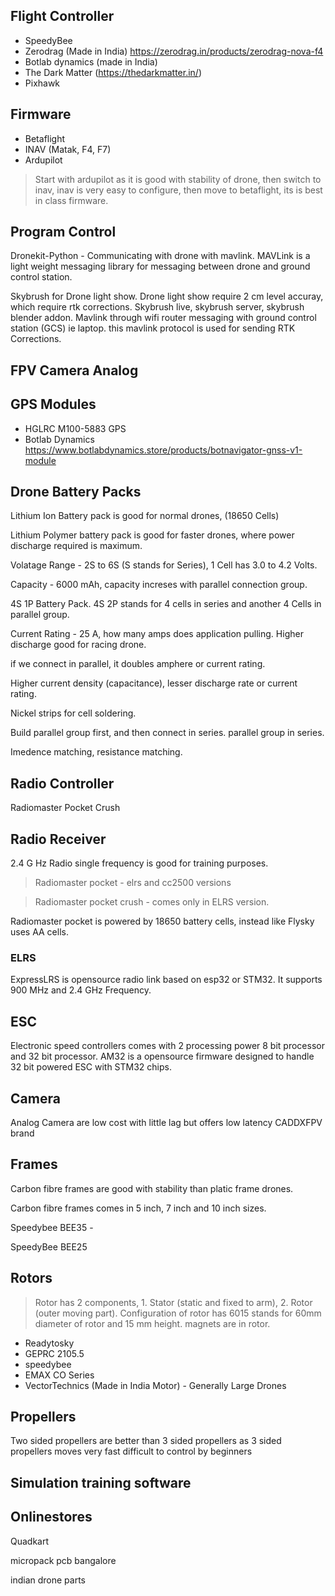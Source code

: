 ## Flight Controller
- SpeedyBee
- Zerodrag (Made in India) https://zerodrag.in/products/zerodrag-nova-f4
- Botlab dynamics (made in India)
- The Dark Matter (https://thedarkmatter.in/)
- Pixhawk

## Firmware
- Betaflight
- INAV (Matak, F4, F7)
- Ardupilot

> Start with ardupilot as it is good with stability of drone, then switch to inav, inav is very easy to configure, then move to betaflight, its is best in class firmware.


## Program Control
Dronekit-Python - Communicating with drone with mavlink.
MAVLink is a light weight messaging library for messaging between drone and ground control station.

Skybrush for Drone light show. Drone light show require 2 cm level accuray, which require rtk corrections. Skybrush live, skybrush server, skybrush blender addon. Mavlink through wifi router messaging with ground control station (GCS) ie laptop. this mavlink protocol is used for sending RTK Corrections.



## FPV Camera Analog

## GPS Modules
- HGLRC M100-5883 GPS
- Botlab Dynamics https://www.botlabdynamics.store/products/botnavigator-gnss-v1-module

## Drone Battery Packs
Lithium Ion Battery pack is good for normal drones, (18650 Cells)

Lithium Polymer battery pack is good for faster drones, where power discharge required is maximum.

Volatage Range - 2S to 6S (S stands for Series), 1 Cell has 3.0 to 4.2 Volts. 

Capacity - 6000 mAh, capacity increses with parallel connection group.

4S 1P Battery Pack. 4S 2P stands for 4 cells in series and another 4 Cells in parallel group.

Current Rating - 25 A, how many amps does application pulling.
Higher discharge good for racing drone. 

if we connect in parallel, it doubles amphere or current rating.

Higher current density (capacitance), lesser discharge rate or current rating.

Nickel strips for cell soldering.

Build parallel group first, and then connect in series. parallel group in series.

Imedence matching, resistance matching.


## Radio Controller
Radiomaster Pocket Crush

## Radio Receiver
2.4 G Hz Radio single frequency is good for training purposes.
> Radiomaster pocket - elrs and cc2500 versions

> Radiomaster pocket crush -  comes only in ELRS version.

Radiomaster pocket is powered by 18650 battery cells, instead like Flysky uses AA cells.


### ELRS 
ExpressLRS is opensource radio link based on esp32 or STM32. It supports 900 MHz and 2.4 GHz Frequency.

## ESC
Electronic speed controllers comes with 2 processing power 8 bit processor and 32 bit processor. AM32 is a opensource firmware designed to handle 32 bit powered ESC with STM32 chips.

## Camera
Analog Camera are low cost with little lag but offers low latency
CADDXFPV brand 

## Frames
Carbon fibre frames are good with stability than platic frame drones.

Carbon fibre frames comes in 5 inch, 7 inch and 10 inch sizes.

Speedybee BEE35 - 

SpeedyBee BEE25

## Rotors
> Rotor has 2 components, 1. Stator (static and fixed to arm), 2. Rotor (outer moving part). Configuration of rotor has 6015 stands for 60mm diameter of rotor and 15 mm height. magnets are in rotor. 

- Readytosky 
- GEPRC 2105.5
- speedybee 
- EMAX CO Series
- VectorTechnics (Made in India Motor) - Generally Large Drones






## Propellers
Two sided propellers are better than 3 sided propellers as 3 sided propellers moves very fast difficult to control by beginners

## Simulation training software

## Onlinestores
Quadkart

micropack pcb bangalore

indian drone parts

